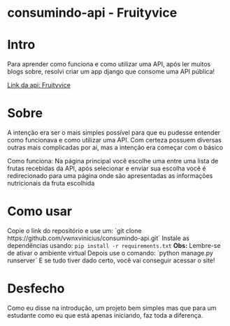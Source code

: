 # consumindo-api - Fruityvice

<h1>Intro</h1>
Para aprender como funciona e como utilizar uma API, após ler muitos
blogs sobre, resolvi criar um app django que consome uma API pública!

[Link da api: Fruityvice](https://www.fruityvice.com/)

<h1>Sobre</h1>
A intenção era ser o mais simples possível para que eu pudesse
entender como funcionava e como utilizar uma API. Com certeza possuem
diversas outras mais complicadas por aí, mas a intenção era começar
com o básico

Como funciona: Na página principal você escolhe uma entre uma lista
de frutas recebidas da API, após selecionar e enviar sua escolha
você é redirecionado para uma página onde são apresentadas as 
informações nutricionais da fruta escolhida

<h1>Como usar</h1>
Copie o link do repositório e use um: `git clone https://github.com/vwnxvinicius/consumindo-api.git`
Instale as dependências usando: <code>pip install -r requirements.txt</code>
<strong>Obs:</strong> Lembre-se de ativar o ambiente virtual
Depois use o comando: `python manage.py runserver`
E se tudo tiver dado certo, você vai conseguir acessar o site!

<h1>Desfecho</h1>
Como eu disse na introdução, um projeto bem simples mas que  
para um estudante como eu que está apenas iniciando, faz toda  
a diferença.